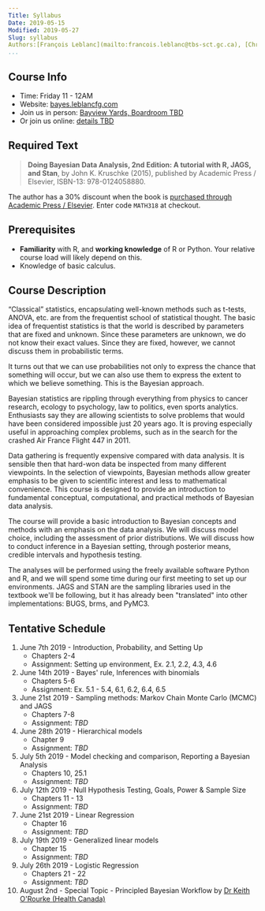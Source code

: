 ```yaml
---
Title: Syllabus
Date: 2019-05-15
Modified: 2019-05-27
Slug: syllabus
Authors:[François Leblanc](mailto:francois.leblanc@tbs-sct.gc.ca), [Chris Lavoie](mailto:chris.lavoie@canada.ca)
...
```


## Course Info
* Time: Friday 11 - 12AM
* Website: [bayes.leblancfg.com](https://bayes.leblancfg.com)
* Join us in person: [Bayview Yards, Boardroom TBD](https://goo.gl/maps/pjWNqzHnb25vU59B9)
* Or join us online: [details TBD](https://gts-ee.webex.com/)

## Required Text
>**Doing Bayesian Data Analysis, 2nd Edition: A tutorial with R, JAGS, and Stan**, by John K. Kruschke (2015), published by Academic Press / Elsevier, ISBN-13: 978-0124058880.

The author has a 30% discount when the book is [purchased through Academic Press / Elsevier](https://www.elsevier.com/books/doing-bayesian-data-analysis/kruschke/978-0-12-405888-0). Enter code `MATH318` at checkout.

## Prerequisites
* **Familiarity** with R, and **working knowledge** of R or Python. Your relative course load will likely depend on this.
* Knowledge of basic calculus.

## Course Description
“Classical” statistics, encapsulating well-known methods such as t-tests, ANOVA, etc. are from the frequentist school of statistical thought. The basic idea of frequentist statistics is that the world is described by parameters that are fixed and unknown. Since these parameters are unknown, we do not know their exact values. Since they are fixed, however, we cannot discuss them in probabilistic terms.

It turns out that we can use probabilities not only to express the chance that something will occur, but we can also use them to express the extent to which we believe something. This is the Bayesian approach.

Bayesian statistics are rippling through everything from physics to cancer research, ecology to psychology, law to politics, even sports analytics. Enthusiasts say they are allowing scientists to solve problems that would have been considered impossible just 20 years ago. It is proving especially useful in approaching complex problems, such as in the search for the crashed Air France Flight 447 in 2011.

Data gathering is frequently expensive compared with data analysis. It is sensible then that hard-won data be inspected from many different viewpoints. In the selection of viewpoints, Bayesian methods allow greater emphasis to be given to scientific interest and less to mathematical convenience. This course is designed to provide an introduction to fundamental conceptual, computational, and practical methods of Bayesian data analysis.

The course will provide a basic introduction to Bayesian concepts and methods with an emphasis on the data analysis. We will discuss model choice, including the assessment of prior distributions. We will discuss how to conduct inference in a Bayesian setting, through posterior means, credible intervals and hypothesis testing.

The analyses will be performed using the freely available software Python and R, and we will spend some time during our first meeting to set up our environments. JAGS and STAN are the sampling libraries used in the textbook we'll be following, but it has already been "translated" into other implementations: BUGS, brms, and PyMC3.

## Tentative Schedule

1. June 7th 2019 - Introduction, Probability, and Setting Up
	* Chapters 2-4
	* Assignment: Setting up environment, Ex. 2.1, 2.2, 4.3, 4.6
2. June 14th 2019 - Bayes' rule, Inferences with binomials
	* Chapters 5-6
	* Assignment: Ex. 5.1 - 5.4, 6.1, 6.2, 6.4, 6.5
3. June 21st 2019 - Sampling methods: Markov Chain Monte Carlo (MCMC) and JAGS
	* Chapters 7-8
	* Assignment: *TBD*
4. June 28th 2019 - Hierarchical models
	* Chapter 9
	* Assignment: *TBD*
5. July 5th 2019 - Model checking and comparison, Reporting a Bayesian Analysis
	* Chapters 10, 25.1
	* Assignment: *TBD*
6. July 12th 2019 - Null Hypothesis Testing, Goals, Power & Sample Size
	* Chapters 11 - 13
	* Assignment: *TBD*
7. June 21st 2019 - Linear Regression
	* Chapter 16
	* Assignment: *TBD*
8. July 19th 2019 - Generalized linear models
	* Chapter 15
	* Assignment: *TBD*
9. July 26th 2019 - Logistic Regression
	* Chapters 21 - 22
	* Assignment: *TBD*
10. August 2nd - Special Topic - Principled Bayesian Workflow by [Dr Keith O'Rourke (Health Canada)](https://profils-profiles.science.gc.ca/en/profile/dr-keith-orourke)
